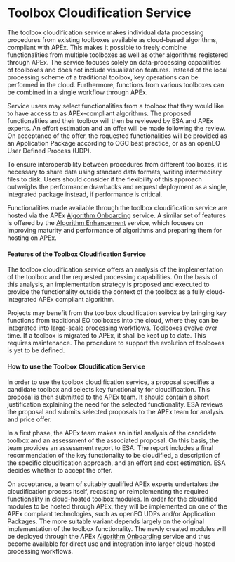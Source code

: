 # Toolbox Cloudification Service

The toolbox cloudification service makes individual data processing procedures from existing toolboxes available as
cloud-based algorithms, compliant with APEx.
This makes it possible to freely combine functionalities from multiple toolboxes as well as other algorithms registered
through APEx.
The service focuses solely on data-processing capabilities of toolboxes and does
not include visualization features.
Instead of the local processing scheme of a traditional toolbox, key operations can be performed in the
cloud. Furthermore, functions from various toolboxes can be combined in a single workflow through APEx.

Service users may select functionalities from a toolbox that they would like to have access to as APEx-compliant
algorithms. The proposed functionalities and their toolbox will then be reviewed by ESA and APEx experts. An effort
estimation and an offer will be made following the review. On acceptance of the offer, the requested functionalities
will be provided as an Application Package according to OGC best practice, or as an openEO User Defined Process (UDP).

To ensure interoperability between procedures from different toolboxes, it is necessary to share data using standard
data formats, writing intermediary files to disk. Users should consider if the flexibility of this approach outweighs
the performance drawbacks and request deployment as a single, integrated package instead, if performance is critical.

Functionalities made available through the toolbox cloudification service are hosted via the
APEx [Algorithm Onboarding](./onboarding.md) service. A similar set of features is offered by
the [Algorithm Enhancement](./enhancement.md) service, which focuses on improving maturity and performance of algorithms
and preparing them for hosting on APEx.

#### Features of the Toolbox Cloudification Service

The toolbox cloudification service offers an analysis of the implementation of the toolbox and the requested processing
capabilities. On the basis of this analysis, an implementation strategy is proposed and executed to provide the
functionality outside the context of the toolbox as a fully cloud-integrated APEx compliant algorithm.

Projects may benefit from the toolbox cloudification service by bringing key functions from traditional EO
toolboxes into the cloud, where they can be integrated into large-scale processing workflows.
Toolboxes evolve over time. If a toolbox is migrated to APEx, it shall be kept up to date. This requires maintenance.
The procedure to support the evolution of toolboxes is yet to be defined.

#### How to use the Toolbox Cloudification Service

In order to use the toolbox cloudification service, a proposal specifies a candidate toolbox and selects key
functionality for cloudification. This proposal is then submitted to the APEx team. It should contain a short
justification explaining the need for the selected functionality. ESA reviews the proposal and submits selected
proposals to the APEx team for analysis and price offer.

In a first phase, the APEx team makes an initial analysis of the candidate toolbox and an assessment of the associated
proposal. On this basis, the team provides an assessment report to ESA. The report includes a final recommendation of
the key functionality to be cloudified, a description of the specific cloudification approach, and an effort and cost
estimation. ESA decides whether to accept the offer.

On acceptance, a team of suitably qualified APEx experts undertakes the cloudification process itself, recasting or
reimplementing the required functionality in cloud-hosted toolbox modules. In order for the cloudified modules to be
hosted through APEx, they will be implemented on one of the APEx compliant technologies, such as openEO UDPs and/or
Application Packages. The more suitable variant depends largely on the original implementation of the toolbox
functionality. The newly created modules will be deployed through the APEx [Algorithm Onboarding](./onboarding.md) service and
thus become available for direct use and integration into larger cloud-hosted processing workflows.
